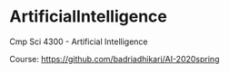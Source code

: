 # ArtificialIntelligence
Cmp Sci 4300 - Artificial Intelligence

Course: https://github.com/badriadhikari/AI-2020spring
